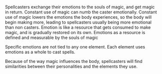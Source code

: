 Spellcasters exchange their emotions to the souls of magic, and get magic in return. Constant use of magic can numb the caster emotionally. Constant use of magic lowers the emotions the body experiences, so the body will begin making more, leading to spellcasters usually being more emotional than non casters. Emotion is like a resource that gets consumed to make magic, and is gradually restored on its own. Emotions as a resource is defined and measurable by the souls of magic

Specific emotions are not tied to any one element. Each element uses emotions as a whole to cast spells.

Because of the way magic influences the body, spellcasters will find similarities between their personalities and the elements they use.